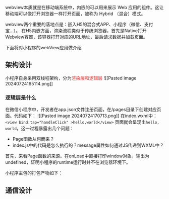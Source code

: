 webview本质就是在移动端系统中，内嵌的可以用来展示 Web 应用的组件。这让移动端可以像打开浏览器一样打开页面，被称为 Hybrid （混合）模式。

webview两个重要的落地点是：嵌入H5的混合式APP、小程序（微信、支付宝...）。
在H5内嵌方面，渲染流程类似于传统浏览器，首先是Native打开Webview容器，该容器打开对应的URL地址，最后请求数据并加载页面。

下面将对小程序的webView应用做介绍
## 架构设计
小程序自身采用双线程架构，分为<font color="#d83931">渲染层和逻辑层</font>
![[Pasted image 20240724165114.png]]
### 逻辑层是什么
在微信小程序中，开发者在app.json文件注册页面，在/pages目录下创建对应页面。代码如下：
![[Pasted image 20240724170713.png]]
在index.wxml中： `<view bind:tap="handleClick" >hello,world</view>`
页面就会呈现出`hello, world`，这一过程暴露出几个问题：
- Page函数从何而来？
- index.js中的代码是怎么执行的？message属性如何通过JS传递到WXML中？

首先，来看Page函数的来源。在onLoad中直接打印window对象，输出为undefined，证明小程序的runtime运行时并不在浏览器环境下。

小程序主包的打包产物如下：
## 通信设计